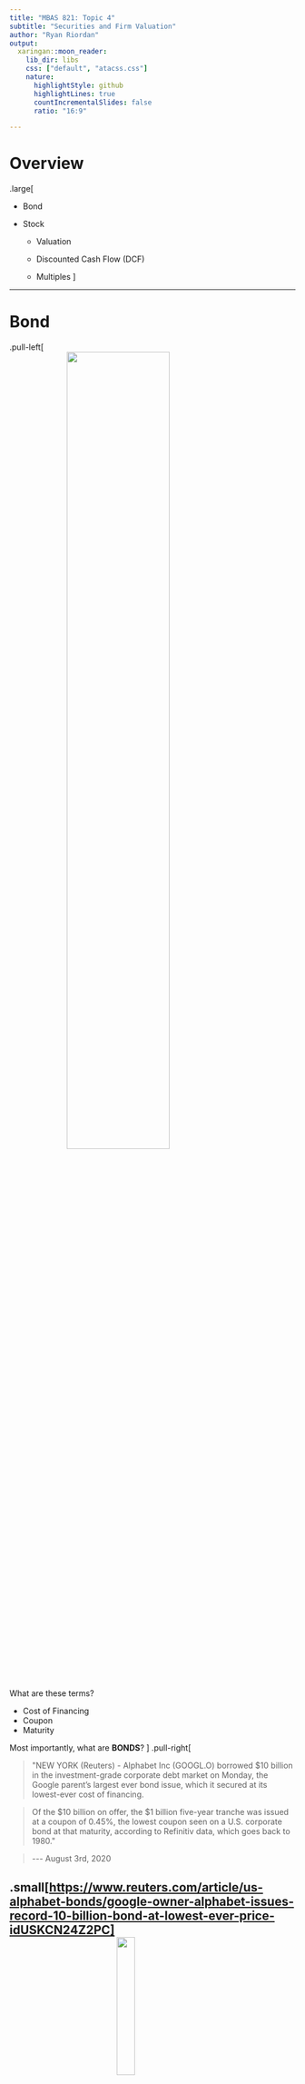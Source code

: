```yaml
---
title: "MBAS 821: Topic 4"
subtitle: "Securities and Firm Valuation"
author: "Ryan Riordan"
output:
  xaringan::moon_reader:
    lib_dir: libs
    css: ["default", "atacss.css"]
    nature:
      highlightStyle: github
      highlightLines: true
      countIncrementalSlides: false
      ratio: "16:9"

---
```

<style type="text/css">
.remark-slide-content {
  font-size: 18px;
  padding: 20px 80px 20px 80px;
}
.remark-code, .remark-inline-code {
  background: #f0f0f0;
}
.remark-code {
  font-size: 20px;
}
.huge .remark-code { /*Change made here*/
  font-size: 200% !important;
}
.tiny .remark-code { /*Change made here*/
  font-size: 75% !important;
}
</style>

# Overview

.large[
- Bond

- Stock

  - Valuation
  
  - Discounted Cash Flow (DCF)
  
  - Multiples
]

---

# Bond

.pull-left[
<img src="01-alphabet.PNG" width="60%" style="display: block; margin: auto;" />

What are these terms?

- Cost of Financing
- Coupon
- Maturity

Most importantly, what are **BONDS**?
]
.pull-right[
> "NEW YORK (Reuters) - Alphabet Inc (GOOGL.O) borrowed $10 billion in the investment-grade corporate debt market on Monday, the Google parent’s largest ever bond issue, which it secured at its lowest-ever cost of financing.

> Of the $10 billion on offer, the $1 billion five-year tranche was issued at a coupon of 0.45%, the lowest coupon seen on a U.S. corporate bond at that maturity, according to Refinitiv data, which goes back to 1980."

> --- August 3rd, 2020

.small[https://www.reuters.com/article/us-alphabet-bonds/google-owner-alphabet-issues-record-10-billion-bond-at-lowest-ever-price-idUSKCN24Z2PC]
<img src="02-james.jpg" width="25%" style="display: block; margin: auto;" />
]
---

# Bond

.pull-left[.large[
**Bond** is a security sold by a government or a corporation to raise money from investors in exchange for a promised future payment.

<br><br>

Examples: T-Bills, T-Notes, T-Bonds, Commercial Paper, Corporate Bonds, Municipal Bonds, Mortgage-backed Securities, Asset-backed Securities, etc.
]]
.pull-right[
<img src="03-bond.jpg" width="100%" style="display: block; margin: auto;" />
]
---

# Bonds: Terminology

.large[
Maturity (n): The final repayment date of a bond.

Coupon payment (**CPN**): The promised interest payments of a bond, paid periodically until maturity.

Face Value (**FV**) / Par value / Principal value: The notional amount of the bond used to compute the interest. The face value is typically repaid at maturity.

Yield to Maturity (**YTM**): The **YTM** is the Return on Investment (**ROI**) in a bond that is held to its maturity date. It is essentially the **IRR** taking considerations of the current market price of the bond and the future cash flows of the bond.

Coupon rate: The sum of all coupon payments in 1 year divided by the face value of the bond.
]

---

# Bond: Example

.large[
A bond with par value $1,000 with 8% coupon and semi-annual payments, maturing in 5 years.

This means that:
]

- $1,000 x 8% = $80 coupon payment per year.

- Since coupons are paid semi-annually, $80 / 2 = $40 will be paid every 6 months as coupon payments.

- $1,000 face value will be repaid at year 5.
<img src="04-couponbond.png" width="80%" style="display: block; margin: auto;" />
---
class: left, middle

# Bond Price

.large[
How to Price bonds?

Treat it as a Time Value of Money (TVM) problem!
]
---

# Zero-Coupon Bond

.large[
A zero-coupon bond pays only the face value at maturity.

Recall the TVM formula:

$$
FV_t = PV\times(1+r)^t
$$
]

where FV<sub>t</sub> is future value at year t, PV is present value, r is interest rate.

Translating to "Bond language", a zero-coupon bond would have the following formula:
.pull-left[
$$
FV = P\times(1+YTM_n)^n\qquad \text{or}
$$
]
.pull-right[
$$
P = \frac{FV}{(1+YTM_n)^n}
$$
]

where FV is face value, P is price, YTM<sub>n</sub> is yield-to-maturity (as the effective rate per period), n is time to maturity (in terms of no. of compounding periods).

Note: n is the year to maturity and YTM<sub>n</sub> is the EAR only when the the interest is compounded annually.

---
# Zero-coupon Bond: Example

.large[
What is the market price of a zero-coupon bond with face value $50,000, 25 years to maturity, and 6% YTM?
]

---
# Zero-coupon Bond: Example

.large[
What is the market price of a zero-coupon bond with face value $50,000, 25 years to maturity, and 6% YTM?

Answer:

\begin{split}
P &= \frac{FV}{(1+YTM_n)^n}\\
&= \frac{50,000}{(1+0.06)^{25}}\\
&= \$11,655
\end{split}
]
---

# Coupon Bond

.large[
A coupon bond can be considered as 2 separate cash flows:

1. An annuity of coupon payments

2. A zero-coupon bond that repays the face value at maturity.

Combining these two cash flows, we get the formula for pricing a coupon bond:

$$
P = \frac{CPN}{YTM_n}\bigg[1 - \frac{1}{(1+YTM_n)^n}\bigg]+\frac{FV}{(1+YTM_n)^n}
$$
The first term is the annuity portion of the coupon, and the second term is the zero-coupon bond portion.
]

Note: You have to use YTM<sub>n</sub> and n corresponding to the coupon payment intervals. e.g. If coupon is paid<br>semi-annually, $n = \text{year-to-maturity}\times 2$, YTM<sub>n</sub> is the effective rate over 6 months.

---

# Coupon bond: Example

.large[
A bond with $1,000 par value, 5 years to maturity, 5% coupon rate paid semi-annually. If the bond has YTM of 6% (APR compounded semi-annually), what is the price of the bond?
]
---

# Coupon bond: Example

.large[
A bond with $1,000 par value, 5 years to maturity, 5% coupon rate paid semi-annually. If the bond has YTM of 6% (APR compounded semi-annually), what is the price of the bond?

$$
FV = \$1,000
$$
$$
CPN = \frac{5\% \times \$1,000}{2} = \$25 \quad\text{every 6 months}
$$
$$
n = 5 \times 2 = 10 \quad\text{semi-annual periods}
$$
$$
YTM_{10} = 6\%/2 = 3\% \quad \text{effective semi-annual rate}
$$
]
---

# Coupon bond: Example cont'd

.large[
Use the coupon bond formula:

\begin{split}
P &= \frac{CPN}{YTM_n}\bigg[1 - \frac{1}{(1+YTM_n)^n}\bigg]+\frac{FV}{(1+YTM_n)^n}\\
&= \frac{25}{0.03}\bigg[1 - \frac{1}{(1+0.03)^{10}}\bigg]+\frac{FV}{(1+0.03)^{10}}\\
&= \$957.35
\end{split}
]

---

# Solving for YTM

.large[
How to solve for YTM?

- For zero-coupon bonds, just solve it by rearranging the equation:

\begin{split}
&FV = P\times(1+YTM_n)^n\\
\Rightarrow \quad &YTM_n = \bigg(\frac{FV}{P}\bigg)^{\frac{1}{n}} - 1
\end{split}

- For coupon bonds, solve it the same way you solve for IRR:

$$
\frac{CPN}{YTM_n}\bigg[1 - \frac{1}{(1+YTM_n)^n}\bigg]+\frac{FV}{(1+YTM_n)^n} - P = 0
$$
]
Note: For coupon bonds, you might need to use tools such as excel to calculate the YTM<sub>n</sub>.

---
# Solving for YTM: Example

.large[
A coupon bond has a FV of $1,000, with 5 years to maturity. The coupon rate is 10% paid semi-annually. The current price of the bond is $859.52. What is the YTM (in terms of APR with semi-annual compounding)?
]

---
# Solving for YTM: Example

.large[
A coupon bond has a FV of $1,000, with 5 years to maturity. The coupon rate is 10% paid semi-annually. The current price of the bond is $859.52. What is the YTM (in terms of APR with semi-annual compounding)?

YTM:
\begin{equation}
\frac{1,000 \times 0.1 /2}{YTM_{10}}\times\bigg[1-\frac{1}{(1+YTM_{10})^{10}}\bigg]+\frac{1,000}{(1+YTM_{10})^{10}}-859.92 = 0
\end{equation}
$$
YTM_{10} = 7\%
$$
Convert to APR:

$$
YTM_{APR} = 7\% \times 2 = 14\%
$$
]

---

# Holding Period Return (HPR)
.large[
What if you sell a bond before it matures?

Consider the following example:

- You bought a coupon bond that matures sometime in the future. And after n years (before the bond matures), you decide to sell the bond at market price.

- Your cash flow consists of:
  - Buying the bond (initial investment, P<sub>0</sub>)
  - Coupon payments received while holding the bond. (CPN<sub>1</sub>, CPN<sub>2</sub>, ... , CPN<sub>n</sub>)
  - Selling price of the bond. (P<sub>n</sub>)

\begin{equation}
HPR = \frac{P_n - P_0 + \sum_{t=1}^n CPN_t}{P_0}
\end{equation}
]
---

# HPR: Example
.large[
- Suppose you buy a Government of Canada bond for $1,170.60.  The bond has a $1,000 face value, a 5% annual coupon and a 3% YTM and matures in 10 years.

- One year later, you sell the bond when the YTM was 2%. What is your holding period return?
]
<img src="05-hpr.png" width="55%" style="display: block; margin: auto;" />

---

# HPR: Example
.large[
Find the selling price of the bond at year 1:

We can consider this as a new bond that has FV of $1,000, **9** years to maturity, 5% annual coupon, and 2% YTM and calculate the fair price at year 1.

\begin{split}
P &= \frac{1,000 \times 0.05}{0.02}\times\bigg[1-\frac{1}{(1+0.02)^9}\bigg] + \frac{1,000}{(1+0.02)^9}//
&= \$1,244.87
\end{split}
]
